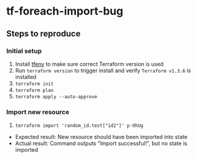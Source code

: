 # tf-foreach-import-bug

## Steps to reproduce

### Initial setup

1. Install [tfenv](https://github.com/tfutils/tfenv) to make sure correct Terraform version is used
1. Run `terraform version` to trigger install and verify `Terraform v1.3.6` is installed
1. `terraform init`
1. `terraform plan`
1. `terraform apply --auto-approve`

### Import new resource

1. `terraform import 'random_id.test["id2"]' p-9hUg`

- Expected result: New resource should have been imported into state
- Actual result: Command outputs "Import successful!", but no state is imported
